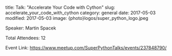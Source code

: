 title: Talk: "Accelerate Your Code with Cython"
slug: accelerate_your_code_with_cython
category: general
date: 2017-05-03
modified: 2017-05-03
image: {photo}logos/super_python_logo.jpeg

Speaker: Martin Spacek

Total Attendees: 12

Event Link: https://www.meetup.com/SuperPythonTalks/events/237848790/
